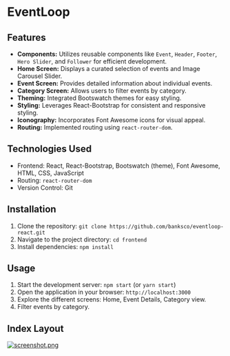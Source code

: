 # EventLoop

## Features

- **Components:** Utilizes reusable components like `Event`, `Header`, `Footer`, `Hero Slider`, and `Follower` for efficient development.
- **Home Screen:** Displays a curated selection of events and Image Carousel Slider.
- **Event Screen:** Provides detailed information about individual events.
- **Category Screen:** Allows users to filter events by category.
- **Theming:** Integrated Bootswatch themes for easy styling.
- **Styling:** Leverages React-Bootstrap for consistent and responsive styling.
- **Iconography:** Incorporates Font Awesome icons for visual appeal.
- **Routing:** Implemented routing using `react-router-dom`.
  

## Technologies Used

- Frontend: React, React-Bootstrap, Bootswatch (theme), Font Awesome, HTML, CSS, JavaScript
- Routing: `react-router-dom`
- Version Control: Git

## Installation

1. Clone the repository: `git clone https://github.com/banksco/eventloop-react.git `
2. Navigate to the project directory: `cd frontend`
3. Install dependencies: `npm install`

## Usage

1. Start the development server: `npm start` (or `yarn start`)
2. Open the application in your browser: `http://localhost:3000`
3. Explore the different screens: Home, Event Details, Category view.
4. Filter events by category.

## Index Layout
[![screenshot.png](https://i.postimg.cc/5Nm3qDKC/screenshot.png)](https://postimg.cc/jLLPR3bx)
